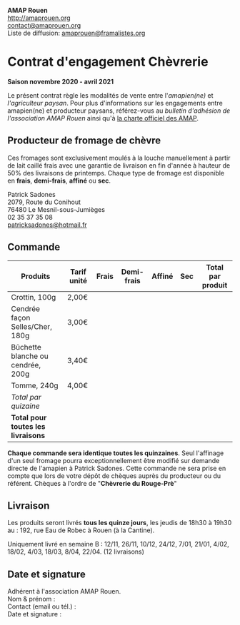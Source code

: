 **AMAP Rouen**  
http://amaprouen.org  
contact@amaprouen.org  
Liste de diffusion: amaprouen@framalistes.org

# Contrat d'engagement Chèvrerie
**Saison novembre 2020 - avril 2021**

Le présent contrat règle les modalités de vente entre l'*amapien(ne)* et *l'agriculteur paysan*.
Pour plus d'informations sur les engagements entre amapien(ne) et producteur paysans, référez-vous au *bulletin d'adhésion de l'association AMAP Rouen* ainsi qu'à [la charte officiel des AMAP](http://miramap.org/IMG/pdf/charte_des_amap_mars_2014-2.pdf).

## Producteur de fromage de chèvre
Ces fromages sont exclusivement moulés à la louche manuellement à partir de lait caillé frais avec une garantie de livraison en fin d'année à hauteur de 50% des livraisons de printemps. Chaque type de fromage est disponible en **frais**, **demi-frais**, **affiné** ou **sec**.

Patrick Sadones  
2079, Route du Conihout  
76480 Le Mesnil-sous-Jumièges  
02 35 37 35 08  
patricksadones@hotmail.fr  

## Commande

|Produits                             |Tarif unité|Frais|Demi-frais|Affiné|Sec|**Total par produit** |
|-------------------------------------|-----------|-----|----------|------|---|----------------------|
|Crottin, 100g                        |2,00€      |     |          |      |   |                      |
|Cendrée façon Selles/Cher, 180g      |3,00€      |     |          |      |   |                      |
|Bûchette blanche ou cendrée, 200g    |3,40€      |     |          |      |   |                      |
|Tomme, 240g                          |4,00€      |     |          |      |   |                      |
|*Total par quizaine*                 |           |     |          |      |   |                      |
|**Total pour toutes les livraisons** |           |     |          |      |   |&nbsp;                |

**Chaque commande sera identique toutes les quinzaines**. Seul l'affinage d'un seul fromage pourra exceptionnellement être modifié sur demande directe de l'amapien à Patrick Sadones.
Cette commande ne sera prise en compte que lors de votre dépôt de chèques auprès du producteur ou du référent.
Chèques à l'ordre de "**Chèvrerie du Rouge-Prè**"

## Livraison
Les produits seront livrés **tous les quinze jours**, les jeudis de 18h30 à 19h30 au : 192, rue Eau de Robec à Rouen (à la Cantine).

Uniquement livré en semaine B : 12/11, 26/11, 10/12, 24/12, 7/01, 21/01, 4/02, 18/02, 4/03, 18/03, 8/04, 22/04. (12 livraisons)

## Date et signature
Adhérent à l'association AMAP Rouen.  
Nom & prénom :  
Contact (email ou tél.) :  
Date et signature :